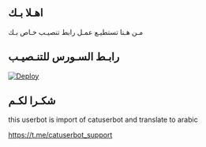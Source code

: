 ## اهـلا بـك
مـن هـنا تستطيـع عمـل رابط تنصيـب خـاص بـك

## رابـط السـورس للتنـصيـب

[![Deploy](https://www.herokucdn.com/deploy/button.svg)](https://heroku.com/deploy?template=https://github.com/SKdiwckw/jmthon)

## شكـرا لكـم 


this userbot is import of catuserbot and translate to arabic

https://t.me/catuserbot_support
